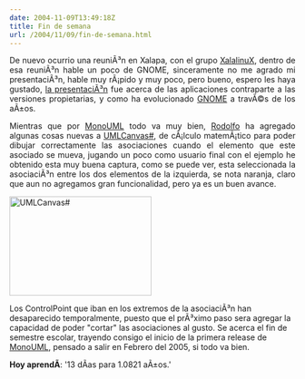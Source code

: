 ```yaml
---
date: 2004-11-09T13:49:18Z
title: Fin de semana
url: /2004/11/09/fin-de-semana.html
---
```


<div style="clear:both;"></div>
<p align="justify">De nuevo ocurrio una reuniÃ³n en Xalapa, con el grupo <a href="http://www.xalalinux.org">XalalinuX</a>, dentro de esa reuniÃ³n hable un poco de GNOME, sinceramente no me agrado mi presentaciÃ³n, hable muy rÃ¡pido y muy poco, pero bueno, espero les haya gustado, <a href="http://www.geocities.com/k4rny/presentations/gnome.sxi.gz">la presentaciÃ³n</a> fue acerca de las aplicaciones contraparte a las versiones propietarias, y como ha evolucionado <a href="http://www.gnome.org">GNOME</a> a travÃ©s de los aÃ±os.</p>
<p align="justify">Mientras que por <a href="http://monouml.sf.net">MonoUML</a> todo va muy bien, <a href="http://rodolfocampero.blogspot.com">Rodolfo</a> ha agregado algunas cosas nuevas a <a href="http://www.geocities.com/k4rny/files/umlcanvas-sharp.tgz">UMLCanvas#</a>, de cÃ¡lculo matemÃ¡tico para poder dibujar correctamente las asociaciones cuando el elemento que este asociado se mueva, jugando un poco como usuario final con el ejemplo he obtenido esta muy buena captura, como se puede ver, esta seleccionada la asociaciÃ³n entre los dos elementos de la izquierda, se nota naranja, claro que aun no agregamos gran funcionalidad, pero ya es un buen avance.</p>
<p><a href="http://www.geocities.com/k4rny/imgs/umlcanvas-sharp/umlcanvas_sharp_0_0_0_2.png"><img src="http://www.geocities.com/k4rny/imgs/umlcanvas-sharp/umlcanvas_sharp_0_0_0_2.png" width="250" height="175" alt="UMLCanvas#" title="UMLCanvas#"/></a></p>
<p>Los ControlPoint que iban en los extremos de la asociaciÃ³n han desaparecido temporalmente, puesto que el prÃ³ximo paso sera agregar la capacidad de poder "cortar" las asociaciones al gusto. Se acerca el fin de semestre escolar,  trayendo consigo el inicio de la primera release de <a href="http://monouml.sf.net">MonoUML</a>, pensado a salir en Febrero del 2005, si todo va bien.</p>
<p><span style="font-weight:bold;">Hoy aprendÃ­</span>: '13 dÃ­as para 1.0821 aÃ±os.'</p>
<div style="clear:both; padding-bottom: 0.25em;"></div>
